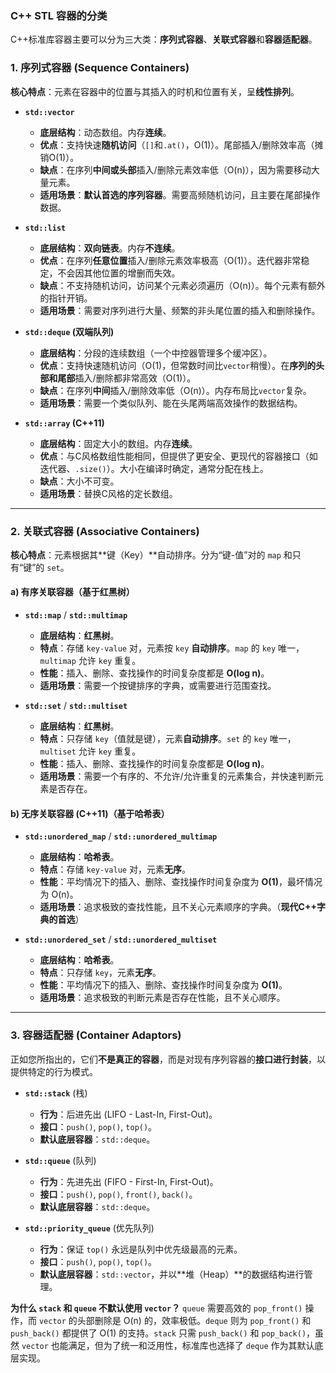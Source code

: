 ### C++ STL 容器的分类

C++标准库容器主要可以分为三大类：**序列式容器**、**关联式容器**和**容器适配器**。

### 1. 序列式容器 (Sequence Containers)

**核心特点**：元素在容器中的位置与其插入的时机和位置有关，呈**线性排列**。

* **`std::vector`**
    * **底层结构**：动态数组。内存**连续**。
    * **优点**：支持快速**随机访问**（`[]`和`.at()`，O(1)）。尾部插入/删除效率高（摊销O(1)）。
    * **缺点**：在序列**中间或头部**插入/删除元素效率低（O(n)），因为需要移动大量元素。
    * **适用场景**：**默认首选的序列容器**。需要高频随机访问，且主要在尾部操作数据。

* **`std::list`**
    * **底层结构**：**双向链表**。内存**不连续**。
    * **优点**：在序列**任意位置**插入/删除元素效率极高（O(1)）。迭代器非常稳定，不会因其他位置的增删而失效。
    * **缺点**：不支持随机访问，访问某个元素必须遍历（O(n)）。每个元素有额外的指针开销。
    * **适用场景**：需要对序列进行大量、频繁的非头尾位置的插入和删除操作。

* **`std::deque` (双端队列)**
    * **底层结构**：分段的连续数组（一个中控器管理多个缓冲区）。
    * **优点**：支持快速随机访问（O(1)，但常数时间比`vector`稍慢）。在**序列的头部和尾部**插入/删除都非常高效（O(1)）。
    * **缺点**：在序列**中间**插入/删除效率低（O(n)）。内存布局比`vector`复杂。
    * **适用场景**：需要一个类似队列、能在头尾两端高效操作的数据结构。

* **`std::array` (C++11)**
    * **底层结构**：固定大小的数组。内存**连续**。
    * **优点**：与C风格数组性能相同，但提供了更安全、更现代的容器接口（如迭代器、`.size()`）。大小在编译时确定，通常分配在栈上。
    * **缺点**：大小不可变。
    * **适用场景**：替换C风格的定长数组。

---

### 2. 关联式容器 (Associative Containers)

**核心特点**：元素根据其**键（Key）**自动排序。分为“键-值”对的 `map` 和只有“键”的 `set`。

#### a) 有序关联容器（基于红黑树）

* **`std::map`** / **`std::multimap`**
    * **底层结构**：**红黑树**。
    * **特点**：存储 `key-value` 对，元素按 `key` **自动排序**。`map` 的 `key` 唯一，`multimap` 允许 `key` 重复。
    * **性能**：插入、删除、查找操作的时间复杂度都是 **O(log n)**。
    * **适用场景**：需要一个按键排序的字典，或需要进行范围查找。

* **`std::set`** / **`std::multiset`**
    * **底层结构**：**红黑树**。
    * **特点**：只存储 `key`（值就是键），元素**自动排序**。`set` 的 `key` 唯一，`multiset` 允许 `key` 重复。
    * **性能**：插入、删除、查找操作的时间复杂度都是 **O(log n)**。
    * **适用场景**：需要一个有序的、不允许/允许重复的元素集合，并快速判断元素是否存在。

#### b) 无序关联容器 (C++11)（基于哈希表）

* **`std::unordered_map`** / **`std::unordered_multimap`**
    * **底层结构**：**哈希表**。
    * **特点**：存储 `key-value` 对，元素**无序**。
    * **性能**：平均情况下的插入、删除、查找操作时间复杂度为 **O(1)**，最坏情况为 O(n)。
    * **适用场景**：追求极致的查找性能，且不关心元素顺序的字典。（**现代C++字典的首选**）

* **`std::unordered_set`** / **`std::unordered_multiset`**
    * **底层结构**：**哈希表**。
    * **特点**：只存储 `key`，元素**无序**。
    * **性能**：平均情况下的插入、删除、查找操作时间复杂度为 **O(1)**。
    * **适用场景**：追求极致的判断元素是否存在性能，且不关心顺序。

---

### 3. 容器适配器 (Container Adaptors)

正如您所指出的，它们**不是真正的容器**，而是对现有序列容器的**接口进行封装**，以提供特定的行为模式。

* **`std::stack`** (栈)
    * **行为**：后进先出 (LIFO - Last-In, First-Out)。
    * **接口**：`push()`, `pop()`, `top()`。
    * **默认底层容器**：`std::deque`。

* **`std::queue`** (队列)
    * **行为**：先进先出 (FIFO - First-In, First-Out)。
    * **接口**：`push()`, `pop()`, `front()`, `back()`。
    * **默认底层容器**：`std::deque`。

* **`std::priority_queue`** (优先队列)
    * **行为**：保证 `top()` 永远是队列中优先级最高的元素。
    * **接口**：`push()`, `pop()`, `top()`。
    * **默认底层容器**：`std::vector`，并以**堆（Heap）**的数据结构进行管理。

**为什么 `stack` 和 `queue` 不默认使用 `vector`？**
`queue` 需要高效的 `pop_front()` 操作，而 `vector` 的头部删除是 O(n) 的，效率极低。`deque` 则为 `pop_front()` 和 `push_back()` 都提供了 O(1) 的支持。`stack` 只需 `push_back()` 和 `pop_back()`，虽然 `vector` 也能满足，但为了统一和泛用性，标准库也选择了 `deque` 作为其默认底层实现。